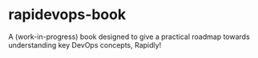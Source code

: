 # rapidevops-book
A (work-in-progress) book designed to give a practical roadmap towards understanding key DevOps concepts, Rapidly!
